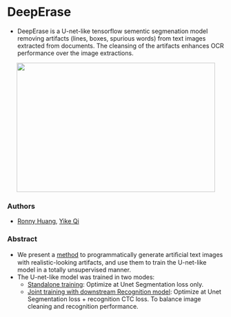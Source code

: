 # DeepErase
- DeepErase is a U-net-like tensorflow sementic segmenation model removing artifacts (lines, boxes, spurious words) from text images extracted from documents. The cleansing of the artifacts enhances OCR performance over the image extractions.

<p align="center">
  <img width="460" height="300" src="https://github.com/yikeqicn/DeepErase/blob/master/example.JPG">
</p>

### Authors
- [Ronny Huang](mailto:wronnyhuang@gmail.com), [Yike Qi](yike.qi.cn@gmail.com) 

### Abstract
- We present a [method](https://github.com/yikeqicn/DeepErase/tree/master/src/DataFactory) to programmatically generate artiﬁcial text images with realistic-looking artifacts, and use them to train the U-net-like model in a totally unsupervised manner.
- The U-net-like model was trained in two modes:
  - [Standalone training](https://github.com/yikeqicn/DeepErase/tree/master/src/CleaningStandaloneModel): Optimize at Unet Segmentation loss only.
  - [Joint training with downstream Recognition model](https://github.com/yikeqicn/DeepErase/tree/master/src/CleaningRecognitionJointModel): Optimize at Unet Segmentation loss + recognition CTC loss. To balance image cleaning and recognition performance.
